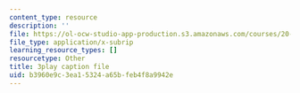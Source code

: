 ```yaml
---
content_type: resource
description: ''
file: https://ol-ocw-studio-app-production.s3.amazonaws.com/courses/20-219-becoming-the-next-bill-nye-writing-and-hosting-the-educational-show-january-iap-2015/b3960e9c3ea15324a65bfeb4f8a9942e_VBgVRviSKek.vtt
file_type: application/x-subrip
learning_resource_types: []
resourcetype: Other
title: 3play caption file
uid: b3960e9c-3ea1-5324-a65b-feb4f8a9942e
---
```

